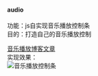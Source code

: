 #### audio
功能：js自实现音乐播放控制条      
目的：打造自己的音乐播放控制

[音乐播放博客文章](http://blog.csdn.net/s1879046/article/details/77898167)     
实现效果：    
![音乐播放控制条](../../images/audio.png)